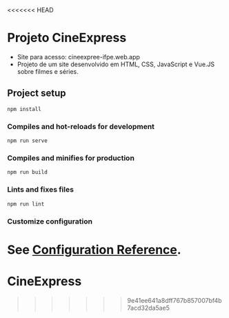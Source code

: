<<<<<<< HEAD
# Projeto CineExpress

- Site para acesso: cineexpree-ifpe.web.app
- Projeto de um site desenvolvido em HTML, CSS, JavaScript e Vue.JS sobre filmes e séries.

## Project setup
```
npm install
```

### Compiles and hot-reloads for development
```
npm run serve
```

### Compiles and minifies for production
```
npm run build
```

### Lints and fixes files
```
npm run lint
```

### Customize configuration
See [Configuration Reference](https://cli.vuejs.org/config/).
=======
# CineExpress
>>>>>>> 9e41ee641a8dff767b857007bf4b7acd32da5ae5
